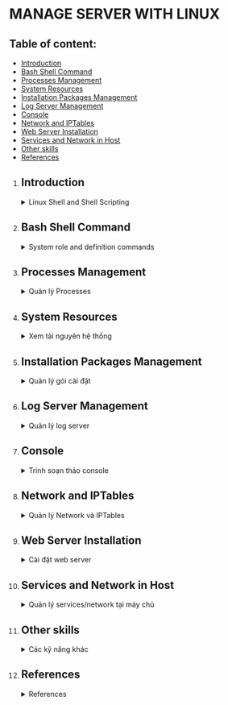 # MANAGE SERVER WITH LINUX
## Table of content:
- [Introduction](#introduction)
- [Bash Shell Command](#bash-shell-command)
- [Processes Management](#processes-management)
- [System Resources](#system-resources)
- [Installation Packages Management](#installation-packages-management)
- [Log Server Management](#log-server-management)
- [Console](#console)
- [Network and IPTables](#network-and-iptables)
- [Web Server Installation](#web-server-installation)
- [Services and Network in Host](#services-and-network-in-host)
- [Other skills](#other-skills)
- [References](#references)

1. ## Introduction
    <details><summary>Linux Shell and Shell Scripting</summary>
    <p>

      ### Reference link:

    * [Shell script bash file](https://www.geeksforgeeks.org/introduction-linux-shell-shell-scripting/)

    If you are using any major operating system you are indirectly interacting to shell. If you are running Ubuntu, Linux Mint or any other Linux distribution, you are interacting to shell every time you use terminal. In this article I will discuss about linux shells and shell scripting so before understanding shell scripting we have to get familiar with following terminologies

    * Kernel
    * Shell
    * Terminal

    ### What is Kernel

    The kernel is a computer program that is the core of a computer's operating system, with complete control over everthing in the system. It manages following resources of the Linux system - 

    * File management
    * Process management
    * I/O management
    * Memory management
    * Device management etc.

    ### What is Shell

    A shell is special user program which provide  an interface to user to use operating system services. Shell accept human readble commands from user and convert them into something which kernel can such as keyboards or from files. The shell gets started when the user logs in or start the terminal.

    ![linux shell](https://media.geeksforgeeks.org/wp-content/uploads/18834419_1198504446945937_35839918_n-300x291.png)

    Shell is broadly classified into two categories -

    * Command Line Shell
    * Graphical Shell

    ## Command Line Shell

    Shell can be accessed by user using a command line interface. A special program called Terminal in linux/macOS or Command Prompt in Windows OS is provided to type in the human readable commands such as “cat”, “ls” etc. and then it is being execute. The result is then displayed on the terminal to the user. A terminal in Ubuntu 16.4 system looks like this –

    ![linux command line](https://media.geeksforgeeks.org/wp-content/uploads/cli_example.png)

    In above screenshot “ls” command with “-l” option is executed.
    It will list all the files in current working directory in long listing format.
    Working with command line shell is bit difficult for the beginners because it’s hard to memorize so many commands. It is very powerful, it allows user to store commands in a file and execute them together. This way any repetitive task can be easily automated. These files are usually called batch files in Windows and Shell Scripts in Linux/macOS systems.

    ## Graphical Shells

    Graphical shells provide means for manipulating programs based on graphical user interface (GUI), by allowing for operations such as opening, closing, moving and resizing windows, as well as switching focus between windows. Window OS or Ubuntu OS can be considered as good example which provide GUI to user for interacting with program. User do not need to type in command for every actions.A typical GUI in Ubuntu system –

    [GUI shell](https://media.geeksforgeeks.org/wp-content/uploads/GUI-shell.png)

    There are several shells are available for Linux systems like –

    * BASH (Bourne Again SHell) – It is most widely used shell in Linux systems. It is used as default login shell in Linux systems and in macOS. It can also be installed on Windows OS.
    * CSH (C SHell) – The C shell’s syntax and usage are very similar to the C programming language.
    * KSH (Korn SHell) – The Korn Shell also was the base for the POSIX Shell standard specifications etc.

    Each shell does the same job but understand different commands and provide different built in functions.

    ## Shell scripting

      Usually shells are interactive that mean, they accept command as input from users and execute them. However some time we want to execute a bunch of commands routinely, so we have type in all commands each time in terminal.
    As shell can also take commands as input from file we can write these commands in a file and can execute them in shell to avoid this repetitive work. These files are called Shell Scripts or Shell Programs. Shell scripts are similar to the batch file in MS-DOS. Each shell script is saved with .sh file extension eg. myscript.sh
      A shell script have syntax just like any other programming language. If you have any prior experience with any programming language like Python, C/C++ etc. it would be very easy to get started with it.
    A shell script comprises following elements –

    * Shell Keywords – if, else, break etc.
    * Shell commands – cd, ls, echo, pwd, touch etc.
    * Functions
    * Control flow – if..then..else, case and shell loops etc.

    ## Why do we need shell scripts

    There are many reasons to write shell scripts –

    * To avoid repetitive work and automation
    * System admins use shell scripting for routine backups
    * System monitoring
    * Adding new functionality to the shell etc.

    ## Advantages of shell scripts

    * The command and syntax are exactly the same as those directly entered in command line, so programmer do not need to switch to entirely different syntax
    * Writing shell scripts are much quicker
    * Quick start
    * Interactive debugging etc.

    ## Disadvantages of shell scripts

    * Prone to costly errors, a single mistake can change the command which might be harmful
    * Slow execution speed
    * Design flaws within the language syntax or implementation
    * Not well suited for large and complex task
    * Provide minimal data structure unlike other scripting languages. etc

    ## Simple demo of shell scripting using Bash Shell

    If you work on terminal, something you traverse deep down in directories. Then for coming few directories up in path we have to execute command like this as shown below to get the "python" directory -

    [](https://media.geeksforgeeks.org/wp-content/uploads/old_way_cd.png)

    It is quite frustrating, so why not we can have a utility where we just have to type the name of directory and we can directly jump to that without executing “cd ../” command again and again. Save the script as “jump.sh”

        # !/bin/bash 

        # A simple bash script to move up to desired directory level directly 

        function jump() 
        { 
          # original value of Internal Field Separator 
          OLDIFS=$IFS 

          # setting field separator to "/"  
          IFS=/ 

          # converting working path into array of directories in path 
          # eg. /my/path/is/like/this 
          # into [, my, path, is, like, this] 
          path_arr=($PWD) 

          # setting IFS to original value 
          IFS=$OLDIFS 

          local pos=-1 

          # ${path_arr[@]} gives all the values in path_arr 
          for dir in "${path_arr[@]}"
          do
              # find the number of directories to move up to 
              # reach at target directory  
              pos=$[$pos+1] 
              if [ "$1" = "$dir" ];then

                  # length of the path_arr 
                  dir_in_path=${#path_arr[@]} 

                  #current working directory 
                  cwd=$PWD 
                  limit=$[$dir_in_path-$pos-1] 
                  for ((i=0; i<limit; i++)) 
                  do
                      cwd=$cwd/.. 
                  done
                  cd $cwd 
                  break
              fi
          done
        }

    For now we cannot execute our shell script because it do not have permissions. We have to make it executable by typing following command -

        $ chmod -x path/to/our/file/jump.sh

    Now to make this available on every terminal session, we have to put this in ".bashrc" file. “.bashrc” is a shell script that Bash shell runs whenever it is started interactively. The purpose of a .bashrc file is to provide a place where you can set up variables, functions and aliases, define our prompt and define other settings that we want to use whenever we open a new terminal window.
    Now open terminal and type following command –

        $ echo “source ~/path/to/our/file/jump.sh”>> ~/.bashrc

    Now open  your terminal and try out new "jump" functionality by typing following command -

        $ jump dir_name

    just like below screenshot -

    > **Resources for learning Bash Scripting** 

    * https://bash.cyberciti.biz/guide/The_bash_shell
    * http://tldp.org/LDP/abs/html/

    > **References**

    * https://en.wikipedia.org/wiki/Shell_script
    * https://en.wikipedia.org/wiki/Shell_(computing)

    This article is contributed by Atul Kumar. If you like GeeksforGeeks and would like to contribute, you can also write an article using contribute.geeksforgeeks.org or mail your article to contribute@geeksforgeeks.org. See your article appearing on the GeeksforGeeks main page and help other Geeks.Please write comments if you find anything incorrect, or you want to share more information about the topic discussed above.

    Attention reader! Don’t stop learning now. Get hold of all the important CS Theory concepts for SDE interviews with the CS Theory Course at a student-friendly price and become industry ready.

    [](https://media.geeksforgeeks.org/wp-content/uploads/jump_way_cd-1.png)

    </p>

    > REFERENCE:  https://www.geeksforgeeks.org/introduction-linux-shell-shell-scripting/

    </details>

2. ## Bash Shell Command
    <details>
    <summary>System role and definition commands</summary>

     - **ls**

        * List files using ls with no option

          **ls** with no option list files and directories in bare format where we won’t be able to view details like file types, size, modified date and time, permission and links etc.
           ```
           buichidung@CPU002169:~/Documents/Studying$ ls
          awesome-python  Git  gittemp  Project_temp  root  Studying
           ```    
          * List files with option -l

          Here, **ls -l** (-l is character not one) shows file or directory, size, modified date and time, file or folder name and owner of file and its permission.

          ```
          buichidung@CPU002169:~/Documents/Studying$ ls -l
          total 20
          drwxrwxr-x 5 buichidung buichidung 4096 Thg 10 19 11:24 awesome-python
          drwxrwxr-x 3 buichidung buichidung 4096 Thg 10 20 14:14 Git
          -rw-rw-r-- 1 buichidung buichidung    0 Thg 10 19 11:17 gittemp
          drwxrwxr-x 3 buichidung buichidung 4096 Thg 10 20 07:32 Project_temp
          drwxrwxr-x 4 buichidung buichidung 4096 Thg 10 20 14:57 root
          drwxrwxr-x 3 buichidung buichidung 4096 Thg 10 19 11:27 Studying
          ```

        * View hidden files

          List all files including hidden file starting with '.'.

          ```
          buichidung@CPU002169:~/Documents/Studying$ ls -a
          .  ..  awesome-python  .git  Git  gittemp  Project_temp  root  Studying
          ```

          * List files with Human Readable Format with option -lh

          With combination of **-lh** option, shows sizes in human readable format.

          ```
          buichidung@CPU002169:~/Documents/Studying$ ls -lh
          total 20K
          drwxrwxr-x 5 buichidung buichidung 4,0K Thg 10 19 11:24 awesome-python
          drwxrwxr-x 3 buichidung buichidung 4,0K Thg 10 20 14:14 Git
          -rw-rw-r-- 1 buichidung buichidung    0 Thg 10 19 11:17 gittemp
          drwxrwxr-x 3 buichidung buichidung 4,0K Thg 10 20 07:32 Project_temp
          drwxrwxr-x 4 buichidung buichidung 4,0K Thg 10 20 14:57 root
          drwxrwxr-x 3 buichidung buichidung 4,0K Thg 10 19 11:27 Studying
          ```

        * List Files and Directories with '/' character at the end

          Using **-F** option with **ls** command, will add the '/' character at the end each directory

          ```
          buichidung@CPU002169:~/Documents/Studying$ ls -F
          awesome-python/  Git/  gittemp  Project_temp/  root/  Studying/
          ```

          * List files in reverse order

          The following command with **ls** -r option display files and irectories in reverse order

          ```
          buichidung@CPU002169:~/Documents/Studying$ ls -r
          Studying  root  Project_temp  gittemp  Git  awesome-python
          ```

        * Recursively list Sub-Directories

          **ls -R** option will list very long listing directory trees. See an example of output of the command.

          ```
          buichidung@CPU002169:~/Documents/Studying$ ls -R
          .:
          awesome-python  Git  gittemp  Project_temp  root  Studying

          ./awesome-python:
          CONTRIBUTING.md  LICENSE   mkdocs.yml  requirements.txt
          docs             Makefile  README.md   sort.py

          ./awesome-python/docs:
          CNAME  css

          ./awesome-python/docs/css:
          extra.css

          ./Git:
          main.py

          ./Project_temp:
          main.py

          ./root:
          constant.py  database.pyc  __pycache__  temp.txt
          database.py  main.py       student.py   util.py

          ./root/__pycache__:
          constant.cpython-38.pyc  student.cpython-38.pyc
          database.cpython-38.pyc  util.cpython-38.pyc

          ./Studying:
          ```

        * Reverse output order

          With combination of **-ltr** will shows lastest modification ifle or directory date as last

          ```
          buichidung@CPU002169:~/Documents/Studying$ ls -ltr
          total 20
          -rw-rw-r-- 1 buichidung buichidung    0 Thg 10 19 11:17 gittemp
          drwxrwxr-x 5 buichidung buichidung 4096 Thg 10 19 11:24 awesome-python
          drwxrwxr-x 3 buichidung buichidung 4096 Thg 10 19 11:27 Studying
          drwxrwxr-x 3 buichidung buichidung 4096 Thg 10 20 07:32 Project_temp
          drwxrwxr-x 3 buichidung buichidung 4096 Thg 10 20 14:14 Git
          drwxrwxr-x 4 buichidung buichidung 4096 Thg 10 20 14:57 root
          ```

        * Sort file by file size

          With combination of -lS displays file size in order, will display big in size first

          ```
          buichidung@CPU002169:~/Documents/Studying$ ls -lS
          total 20
          drwxrwxr-x 5 buichidung buichidung 4096 Thg 10 19 11:24 awesome-python
          drwxrwxr-x 3 buichidung buichidung 4096 Thg 10 20 14:14 Git
          drwxrwxr-x 3 buichidung buichidung 4096 Thg 10 20 07:32 Project_temp
          drwxrwxr-x 4 buichidung buichidung 4096 Thg 10 20 14:57 root
          drwxrwxr-x 3 buichidung buichidung 4096 Thg 10 19 11:27 Studying
          -rw-rw-r-- 1 buichidung buichidung    0 Thg 10 19 11:17 gittemp
          ```

        * Display inot number of File or Directory

          We can see some number printed before file / directory name. With **-i** options list file / directory with inode number

          ```
          buichidung@CPU002169:~/Documents/Studying$ ls -i
          39980431 awesome-python  39980427 gittemp       39980399 root
          39980378 Git             43123170 Project_temp  39980504 Studying
          ```

        * Shows version of ls command

          Check version of ls command

          ```
          buichidung@CPU002169:~/Documents/Studying$ ls --version
          ls (GNU coreutils) 8.30
          Copyright (C) 2018 Free Software Foundation, Inc.
          License GPLv3+: GNU GPL version 3 or later <https://gnu.org/licenses/gpl.html>.
          This is free software: you are free to change and redistribute it.
          There is NO WARRANTY, to the extent permitted by law.


          Written by Richard M. Stallman and David MacKenzie.
          ```

        * Show help page

          List help page of ls command with their option.

          ```
          buichidung@CPU002169:~/Documents/Studying$ ls --version
          ...
          ```

        * List Directory Information

          With **ls -l** command list files under directory **/tmp**. Wherein with **-ld** parameters displays information of **/tmp** directory.

          ```
          buichidung@CPU002169:~/Documents/Studying$ ls -l /tmp
          total 56
          -rw------- 1 buichidung buichidung    0 Thg 3  22 07:05 config-err-fsKJ2L
          drwxr-xr-x 2 buichidung buichidung 4096 Thg 3  22 07:16 hsperfdata_buichidung
          drwx------ 3 root       root       4096 Thg 3  22 07:05 snap.snap-store
          drwx------ 2 buichidung buichidung 4096 Thg 3  22 07:05 ssh-qJOOdh0gGdVG
          drwx------ 3 root       root       4096 Thg 3  22 06:51 systemd-private-1ab5795ef2be417781758e590d164531-colord.service-tzoq1f
          drwx------ 3 root       root       4096 Thg 3  22 06:50 systemd-private-1ab5795ef2be417781758e590d164531-ModemManager.service-F6wNIh
          drwx------ 3 root       root       4096 Thg 3  22 06:50 systemd-private-1ab5795ef2be417781758e590d164531-switcheroo-control.service-BNEE8g
          drwx------ 3 root       root       4096 Thg 3  22 06:50 systemd-private-1ab5795ef2be417781758e590d164531-systemd-logind.service-nvGLwh
          drwx------ 3 root       root       4096 Thg 3  22 06:50 systemd-private-1ab5795ef2be417781758e590d164531-systemd-resolved.service-dpgimj
          drwx------ 3 root       root       4096 Thg 3  22 06:50 systemd-private-1ab5795ef2be417781758e590d164531-systemd-timesyncd.service-kDUO6e
          drwx------ 3 root       root       4096 Thg 3  22 06:51 systemd-private-1ab5795ef2be417781758e590d164531-upower.service-AhPEhg
          -rw------- 1 buichidung buichidung    0 Thg 3  22 07:45 tpxUkxyz
          drwx------ 2 buichidung buichidung 4096 Thg 3  22 09:18 tracker-extract-files.1001
          drwx------ 2 gdm        gdm        4096 Thg 3  22 06:51 tracker-extract-files.125
          drwx------ 2 postgres   postgres   4096 Thg 3  22 07:16 tracker-extract-files.127
          drwx------ 4 buichidung buichidung 4096 Thg 3  22 07:45 vmware-buichidung
          ```

          ```
          buichidung@CPU002169:~/Documents/Studying$ ls -ld /tmp/
          drwxrwxrwt 22 root root 4096 Thg 3  22 13:48 /tmp/
          ```

        * Display UID and GID of Files

          To display **UID** and **GID** of files and directories. Use option -n with ls command

          ```
          buichidung@CPU002169:~/Documents/Studying$ ls -n
          total 20
          drwxrwxr-x 5 1001 1001 4096 Thg 10 19 11:24 awesome-python
          drwxrwxr-x 3 1001 1001 4096 Thg 10 20 14:14 Git
          -rw-rw-r-- 1 1001 1001    0 Thg 10 19 11:17 gittemp
          drwxrwxr-x 3 1001 1001 4096 Thg 10 20 07:32 Project_temp
          drwxrwxr-x 4 1001 1001 4096 Thg 10 20 14:57 root
          drwxrwxr-x 3 1001 1001 4096 Thg 10 19 11:27 Studying
          ```

        * ls command and its Aliases

          We have made alias for **ls** command, when we execute ls command it will take **-l** option by default and display long listing as mentioned earlier

          ```
          buichidung@CPU002169:~/Documents/Studying$ alias ls="ls -l"
          buichidung@CPU002169:~/Documents/Studying$ ls
          total 20
          drwxrwxr-x 5 buichidung buichidung 4096 Thg 10 19 11:24 awesome-python
          drwxrwxr-x 3 buichidung buichidung 4096 Thg 10 20 14:14 Git
          -rw-rw-r-- 1 buichidung buichidung    0 Thg 10 19 11:17 gittemp
          drwxrwxr-x 3 buichidung buichidung 4096 Thg 10 20 07:32 Project_temp
          drwxrwxr-x 4 buichidung buichidung 4096 Thg 10 20 14:57 root
          drwxrwxr-x 3 buichidung buichidung 4096 Thg 10 19 11:27 Studying
          ```
          To remove an alias previously defined, just use the unalias command
          ```
          buichidung@CPU002169:~/Documents/Studying$ unalias ls
          buichidung@CPU002169:~/Documents/Studying$ ls
          awesome-python	Git  gittemp  Project_temp  root  Studying
          buichidung@CPU002169:~/Documents/Studying$
        ```
     Reference Link: https://www.tecmint.com/15-basic-ls-command-examples-in-linux/
     - stat
        * Check linux file status
          The easiest way to use **stat** is to provide it a file as an argument. The following command will display the size, blocks, IO blocks, file type, inode value, number of links and much more information about the file /var/log/syslog:
          ```
          buichidung@CPU002169:/$ stat /var/log/syslog
            File: /var/log/syslog
            Size: 337544    	Blocks: 672        IO Block: 4096   regular file
          Device: 802h/2050d	Inode: 56623998    Links: 1
          Access: (0640/-rw-r-----)  Uid: (  104/  syslog)   Gid: (    4/     adm)
          Access: 2021-03-22 06:50:48.397810754 +0700
          Modify: 2021-03-22 14:24:21.420299006 +0700
          Change: 2021-03-22 14:24:21.420299006 +0700
            Birth: -
          ```

        * Check file system status
          In the previous example, stat command treated the input file as a normal file, however, to display file system status instead of file status, use the `-f` option.

          ```
          buichidung@CPU002169:/$ stat -f /var/log/syslog
            File: "/var/log/syslog"
              ID: 64f6f9422fad26f Namelen: 255     Type: ext2/ext3
          Block size: 4096       Fundamental block size: 4096
          Blocks: Total: 239965964  Free: 225936043  Available: 213728991
          Inodes: Total: 61022208   Free: 60163401
          ```

          ```
          buichidung@CPU002169:/$ stat -f /
            File: "/"
              ID: 64f6f9422fad26f Namelen: 255     Type: ext2/ext3
          Block size: 4096       Fundamental block size: 4096
          Blocks: Total: 239965964  Free: 225935968  Available: 213728916
          Inodes: Total: 61022208   Free: 60163401
          ```

        * Enable following of symbolic links

          Since Linux supports links  (**symbolic** and **hard links**), certain files may have one or more links, or they could even exist in a filesystem.

          To enable stat to follow links, use the `-L` flag as shown

          ```
          buichidung@CPU002169:/$ stat -L /
            File: /
            Size: 4096      	Blocks: 8          IO Block: 4096   directory
          Device: 802h/2050d	Inode: 2           Links: 21
          Access: (0755/drwxr-xr-x)  Uid: (    0/    root)   Gid: (    0/    root)
          Access: 2021-03-22 06:50:30.781811119 +0700
          Modify: 2020-12-08 10:30:23.302144007 +0700
          Change: 2020-12-08 10:30:23.302144007 +0700
           Birth: -
          ```

        * Use a custom format to display information

          **stat** also allows you to use a particular or custom format instead of the default. The `-c` flag is used to specify the format used, it prints a newline after each use of format sequence.

          Alternatively, you can use the `--printf` option which enables interpreting of backslash escapes sequences and turns off printing of a trailing newline. You need to use `\n` in the format to print a new line, for example.

          ```
          stat --printf='%U\n%G\n%C\n%z\n' /var/log/secure
          ```

          Meaning of the format sequences for files used in above example:

            - **%U** - user name of owner
            - **%G** - group name of owner
            - **%C** - SELinux security context string
            - **%z** - time of last status change, human-readable

          ```
          stat --printf='%n\n%a\n%b\n' /
          ```

          Meaning of the format sequences used in the above command
            - **%n** - shows the file name
            - **%a** - print free blocks available to non-superuser
            - **%b** - outputs total data blocks in file system

        * Print Information in Terse Form

          The `-t` option can be used to print the information in terse form.

          ```
          buichidung@CPU002169:/$ stat -t /var/log/syslog
          /var/log/syslog 338564 672 81a0 104 4 802 56623998 1 0 0 1616370648 1616398501 1616398501 0 4096
          ```

          As a last note, your shell may have its own version of stat, please refer to your shell's documentation for details about the options it supports. To see all accepted output format sequences, refer to the stat man page.

          ```
          man stat
          ```

    Reference link: https://www.tecmint.com/linux-stat-command-examples/ 

     - grep

        The grep filter searches a file for a particular pattern of characters, and displays all lines that contain that pattern. The pattern that is searched in the file is referred to as the regular expression (grep stands for globally search for regular expression and print out).

        Syntax:
        ```
        grep [options] pattern [files]
        ```

        Options description:

        ```
        Options Description
        -c : This prints only a count of the lines that match a pattern
        -h : Display the matched lines, but do not display the filenames.
        -i : Ignores, case for matching
        -l : Displays list of a filenames only.
        -n : Display the matched lines and their line numbers.
        -v : This prints out all the lines that do not matches the pattern
        -e exp : Specifies expression with this option. Can use multiple times.
        -f file : Takes patterns from file, one per line.
        -E : Treats pattern as an extended regular expression (ERE)
        -w : Match whole word
        -o : Print only the matched parts of a matching line,
         with each such part on a separate output line.

        -A n : Prints searched line and nlines after the result.
        -B n : Prints searched line and n line before the result.
        -C n : Prints searched line and n lines after before the result.
        ```

        Create a file with content following:

        ```
        buichidung@CPU002169:~/Documents/Studying$ nano hello.txt
        ```

        ```
        unix is great os. unix is opensource. unix is free os.
        Unix linux which one you choose.
        uNix is easy to learn.unix is a multiuser os.Learn unix .unix is a powerful.
        ```


        * Case insensitive search: The -i option enables to search for a string case insensitively in the give file. It matches the words like "UNIX", "Unix", "unix".

          ```
          buichidung@CPU002169:~/Documents/Studying$ grep -i "UNIx" hello.txt
          unix is great os. unix is opensource. unix is free os.
          Unix linux which one you choose.
          uNix is easy to learn.unix is a multiuser os.Learn unix .unix is a powerful.
          ```

        * Displaying the count of number of matches: We can find the number of liens that matches the given string/pattern

          ```
          buichidung@CPU002169:~/Documents/Studying$ grep -c "unix" hello.txt 
          2
          ```

        * Display the file names that matches the pattern: We can just display the files that contains the given string/pattern

          ```
          buichidung@CPU002169:~/Documents/Studying$ grep -l "unix" *
          grep: awesome-python: Is a directory
          grep: Git: Is a directory
          hello.txt
          grep: Project_temp: Is a directory
          grep: root: Is a directory
          grep: Studying: Is a directory
          ```

          or

          ```
          buichidung@CPU002169:~/Documents/Studying$ grep -l "unix" hello.txt hello1.txt
          hello.txt

          ```

        * Checking for the whole words in a file: By default, grep matches the given string/pattern even if it  found as a substring in a file. The -w option to grep makes it match only the whole words.

          ```
          buichidung@CPU002169:~/Documents/Studying$ grep -w "unix" hello.txt
          unix is great os. unix is opensource. unix is free os.
          uNix is easy to learn.unix is a multiuser os.Learn unix .unix is a powerful.
          ```  

        * Displaying only the matched pattern: By default display the entire line which has the matched string. We can make the grep to display only the matched string by using the -o option.

          ```
          buichidung@CPU002169:~/Documents/Studying$ grep -o "unix" hello.txt
          unix
          unix
          unix
          unix
          unix
          unix
          ```

        * Show line number while displaying the output using grep -n: To show the line number of file with the line matched

          ```
          buichidung@CPU002169:~/Documents/Studying$ grep -n "unix" hello.txt
          1:unix is great os. unix is opensource. unix is free os.
          4:uNix is easy to learn.unix is a multiuser os.Learn unix .unix is a powerful.
          ```

        * Inverting the pattern match: You can display the lines that are not matchd with the specified search sting pattern using the -v option.

          ```
          buichidung@CPU002169:~/Documents/Studying$ grep -v "unix" hello.txt
          learn operating system.
          Unix linux which one you choose.
          ```

        * Matching the lines that start with a string: The ^ regular expression pattern specifies the start of a line. This can be used in grep to match the lines which start with the given string or pattern.

          ```
          buichidung@CPU002169:~/Documents/Studying$ grep "^unix" hello.txt
          unix is great os. unix is opensource. unix is free os.
          ```

        * Matching the lines that end with a string: The $ regular expression pattern specifies the end of a line. This can be used in grep to match the lines which end with the given string or pattern.

          ```
          buichidung@CPU002169:~/Documents/Studying$ grep "oose.$" hello.txt
          Unix linux which one you choose.
          ```

        * Specifies expression with -e option. Can use multiple times:

          ```
          buichidung@CPU002169:~/Documents/Studying$ $grep –e "Agarwal" –e "Aggarwal" –e "Agrawal" geekfile.txt
          ```

        * -f file option Takes patterns from file, one per line.

          ```
          buichidung@CPU002169:~/Documents/Studying$ grep -f hello.txt hello1.txt
          ```

        * Print n specific lines from a file: -A print the searched line and n lines after the result, -B prints the searched line and n lines before the result, and -C prints the searched line and n lines after and before the result.

          Syntax:

          ```
          $grep -A[NumberOfLines(n)] [search] [file]  
          $grep -B[NumberOfLines(n)] [search] [file]  
          $grep -C[NumberOfLines(n)] [search] [file] 
          ```

          ```
          buichidung@CPU002169:~/Documents/Studying$ grep -A1 learn hello.txt
          learn operating system.
          Unix linux which one you choose.
          uNix is easy to learn.unix is a multiuser os.Learn unix .unix is a powerful.
          ```

    Reference Link: https://www.geeksforgeeks.org/grep-command-in-unixlinux/


     - useradd

     - passwd

     - usermod

    </details>

3. ## Processes Management
    <details>
    <summary>Quản lý Processes</summary>
    </details>

4. ## System Resources
    <details>
    <summary>Xem tài nguyên hệ thống</summary>
    </details>

5. ## Installation Packages Management
    <details>
    <summary>Quản lý gói cài đặt</summary>
    </details>

6. ## Log Server Management
    <details>
    <summary>Quản lý log server</summary>
    </details>

7. ## Console
    <details>
    <summary>Trình soạn thảo console</summary>
    </details>

8. ## Network and IPTables
    <details>
    <summary>Quản lý Network và IPTables</summary>
    </details>

9. ## Web Server Installation
    <details>
    <summary>Cài đặt web server</summary>
    </details>

10. ## Services and Network in Host
    <details>
    <summary>Quản lý services/network tại máy chủ</summary>
    </details>

11. ## Other skills
    <details>
    <summary>Các kỹ năng khác</summary>
    </details>

12. ## References
    <details>
    <summary>References</summary>
    </details>

